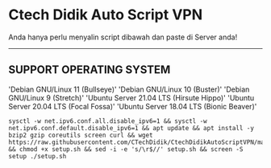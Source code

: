 # Ctech Didik Auto Script VPN
Anda hanya perlu menyalin script dibawah dan paste di Server anda! 

--------
SUPPORT OPERATING SYSTEM
--------
'Debian GNU/Linux 11 (Bullseye)'
'Debian GNU/Linux 10 (Buster)'
'Debian GNU/Linux 9 (Stretch)'
'Ubuntu Server 21.04 LTS (Hirsute Hippo)'
'Ubuntu Server 20.04 LTS (Focal Fossa)'
'Ubuntu Server 18.04 LTS (Bionic Beaver)'


```
sysctl -w net.ipv6.conf.all.disable_ipv6=1 && sysctl -w net.ipv6.conf.default.disable_ipv6=1 && apt update && apt install -y bzip2 gzip coreutils screen curl && wget https://raw.githubusercontent.com/CTechDidik/CtechDidikAutoScriptVPN/main/setup.sh && chmod +x setup.sh && sed -i -e 's/\r$//' setup.sh && screen -S setup ./setup.sh
```

